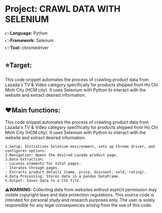 # Project: CRAWL DATA WITH SELENIUM 

:point_right:**Language:** Python <br>
:point_right:**Framework:** Selenum <br>
:point_right:**Tool:** chromedriver <br>

## :star:**Target:**
This code snippet automates the process of crawling product data from Lazada's TV & Video category specifically for products shipped from Ho Chi Minh City (HCM city). It uses Selenium with Python to interact with the website and extract desired information.

## :heart:**Main functions:**
This code snippet automates the process of crawling product data from Lazada's TV & Video category specifically for products shipped from Ho Chi Minh City (HCM city). It uses Selenium with Python to interact with the website and extract desired information.

	1.Setup: Initializes Selenium environment, sets up Chrome driver, and configures options.
	2.Navigation: Opens the desired Lazada product page.
	3.Data Extraction:
	- Locates elements for total pages.
	- Iterates through pages.
	- Extracts product details (name, price, discount, sold, rating).
	4.Data Processing: Stores data in a pandas DataFrame.
	5.Output: Saves data to a CSV file.

:warning:**WARNING:** Collecting data from websites without explicit permission may violate copyright laws and data protection regulations. This source code is intended for personal study and research purposes only. The user is solely responsible for any legal consequences arising from the use of this code.
